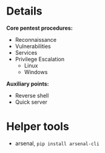 # Details

**Core pentest procedures:**

- Reconnaissance
- Vulnerabilities
- Services
- Privilege Escalation
    - Linux
    - Windows

**Auxiliary points:**

- Reverse shell
- Quick server

# Helper tools

- arsenal, `pip install arsenal-cli`